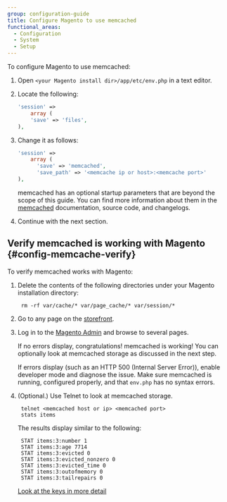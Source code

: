 ```yaml
---
group: configuration-guide
title: Configure Magento to use memcached
functional_areas:
  - Configuration
  - System
  - Setup
---
```


To configure Magento to use memcached:

1. Open `<your Magento install dir>/app/etc/env.php` in a text editor.
1. Locate the following:

    ```php
    'session' =>
        array (
        'save' => 'files',
    ),
    ```

1. Change it as follows:

    ```php
    'session' =>
        array (
          'save' => 'memcached',
          'save_path' => '<memcache ip or host>:<memcache port>'
    ),
    ```

    memcached has an optional startup parameters that are beyond the scope of this guide. You can find more information about them in the [memcached](http://php.net/manual/en/memcached.sessions.php) documentation, source code, and changelogs.

1. Continue with the next section.

## Verify memcached is working with Magento {#config-memcache-verify}

To verify memcached works with Magento:

1. Delete the contents of the following directories under your Magento installation directory:

        rm -rf var/cache/* var/page_cache/* var/session/*

2. Go to any page on the [storefront](https://glossary.magento.com/storefront).

3. Log in to the [Magento Admin](https://glossary.magento.com/magento-admin) and browse to several pages.

    If no errors display, congratulations! memcached is working! You can optionally look at memcached storage as discussed in the next step.

    If errors display (such as an HTTP 500 (Internal Server Error)), enable developer mode and diagnose the issue. Make sure memcached is running, configured properly, and that `env.php` has no syntax errors.

4. (Optional.) Use Telnet to look at memcached storage.

        telnet <memcached host or ip> <memcached port>
        stats items

    The results display similar to the following:

        STAT items:3:number 1
        STAT items:3:age 7714
        STAT items:3:evicted 0
        STAT items:3:evicted_nonzero 0
        STAT items:3:evicted_time 0
        STAT items:3:outofmemory 0
        STAT items:3:tailrepairs 0

    [Look at the keys in more detail](http://www.darkcoding.net/software/memcached-list-all-keys/)
